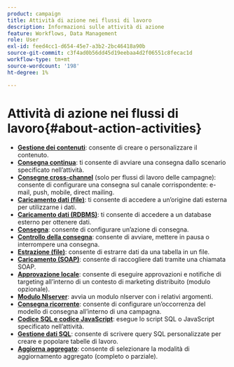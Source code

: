 ```yaml
---
product: campaign
title: Attività di azione nei flussi di lavoro
description: Informazioni sulle attività di azione
feature: Workflows, Data Management
role: User
exl-id: feed4cc1-d654-45e7-a3b2-2bc46418a90b
source-git-commit: c3f4ad0b56dd45d19eebaa4d2f06551c8fecac1d
workflow-type: tm+mt
source-wordcount: '198'
ht-degree: 1%

---
```


# Attività di azione nei flussi di lavoro{#about-action-activities}

* **[Gestione dei contenuti](content-management.md)**: consente di creare o personalizzare il contenuto.
* **[Consegna continua](continuous-delivery.md)**: ti consente di avviare una consegna dallo scenario specificato nell’attività.
* **[Consegne cross-channel](cross-channel-deliveries.md)** (solo per flussi di lavoro delle campagne): consente di configurare una consegna sul canale corrispondente: e-mail, push, mobile, direct mailing.
* **[Caricamento dati (file)](data-loading-rdbms.md)**: ti consente di accedere a un’origine dati esterna per utilizzarne i dati.
* **[Caricamento dati (RDBMS)](data-loading-rdbms.md)**: ti consente di accedere a un database esterno per ottenere dati.
* **[Consegna](delivery.md)**: consente di configurare un’azione di consegna.
* **[Controllo della consegna](delivery-control.md)**: consente di avviare, mettere in pausa o interrompere una consegna.
* **[Estrazione (file)](extraction-file.md)**: consente di estrarre dati da una tabella in un file.
* **[Caricamento (SOAP)](loading-soap.md)**: consente di raccogliere dati tramite una chiamata SOAP.
* **[Approvazione locale](local-approval.md)**: consente di eseguire approvazioni e notifiche di targeting all’interno di un contesto di marketing distribuito (modulo opzionale).
* **[Modulo Nlserver](nlserver-module.md)**: avvia un modulo nlserver con i relativi argomenti.
* **[Consegna ricorrente](recurring-delivery.md)**: consente di configurare un’occorrenza del modello di consegna all’interno di una campagna.
* **[Codice SQL e codice JavaScript](sql-code-and-javascript-code.md)**: esegue lo script SQL o JavaScript specificato nell’attività.
* **[Gestione dati SQL](sql-data-management.md)**: consente di scrivere query SQL personalizzate per creare e popolare tabelle di lavoro.
* **[Aggiorna aggregato](update-aggregate.md)**: consente di selezionare la modalità di aggiornamento aggregato (completo o parziale).
